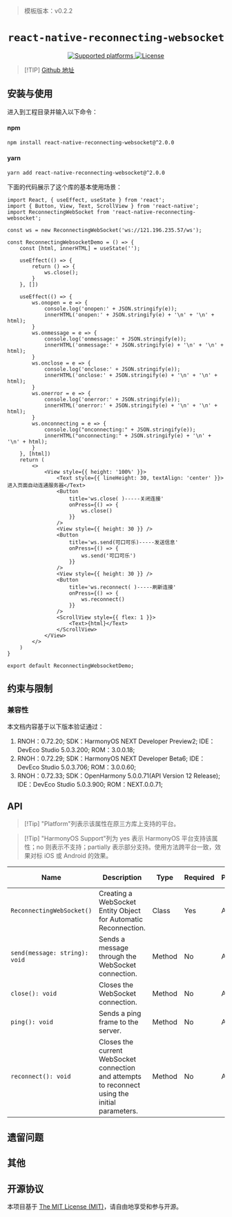 > 模板版本：v0.2.2

<p align="center">
  <h1 align="center"> <code>react-native-reconnecting-websocket</code> </h1>
</p>
<p align="center">
    <a href="https://github.com/React-Sextant/react-native-reconnecting-websocket">
        <img src="https://img.shields.io/badge/platforms-android%20|%20ios%20|%20harmony%20-lightgrey.svg" alt="Supported platforms" />
    </a>
    <a href="https://mitlicense.org/">
        <img src="https://img.shields.io/badge/license-MIT-green.svg" alt="License" />
    </a>
</p>





> [!TIP] [Github 地址](https://github.com/React-Sextant/react-native-reconnecting-websocket)

## 安装与使用

进入到工程目录并输入以下命令：

<!-- tabs:start -->

#### **npm**

```bash
npm install react-native-reconnecting-websocket@^2.0.0
```

#### **yarn**

```bash
yarn add react-native-reconnecting-websocket@^2.0.0
```

<!-- tabs:end -->

下面的代码展示了这个库的基本使用场景：

```tsx
import React, { useEffect, useState } from 'react';
import { Button, View, Text, ScrollView } from 'react-native';
import ReconnectingWebSocket from 'react-native-reconnecting-websocket';

const ws = new ReconnectingWebSocket('ws://121.196.235.57/ws');

const ReconnectingWebsocketDemo = () => {
    const [html, innerHTML] = useState('');

    useEffect(() => {
        return () => {
            ws.close();
        }
    }, [])

    useEffect(() => {
        ws.onopen = e => {
            console.log('onopen:' + JSON.stringify(e));
            innerHTML('onopen:' + JSON.stringify(e) + '\n' + '\n' + html);
        }
        ws.onmessage = e => {
            console.log('onmessage:' + JSON.stringify(e));
            innerHTML('onmessage:' + JSON.stringify(e) + '\n' + '\n' + html);
        }
        ws.onclose = e => {
            console.log('onclose:' + JSON.stringify(e));
            innerHTML('onclose:' + JSON.stringify(e) + '\n' + '\n' + html);
        }
        ws.onerror = e => {
            console.log('onerror:' + JSON.stringify(e));
            innerHTML('onerror:' + JSON.stringify(e) + '\n' + '\n' + html);
        }
        ws.onconnecting = e => {
            console.log("onconnecting:" + JSON.stringify(e));
            innerHTML("onconnecting:" + JSON.stringify(e) + '\n' + '\n' + html);
        }
    }, [html])
    return (
        <>
            <View style={{ height: '100%' }}>
                <Text style={{ lineHeight: 30, textAlign: 'center' }}>进入页面自动连通服务器</Text>
                <Button
                    title='ws.close( )-----关闭连接'
                    onPress={() => {
                        ws.close()
                    }}
                />
                <View style={{ height: 30 }} />
                <Button
                    title='ws.send(可口可乐)-----发送信息'
                    onPress={() => {
                        ws.send('可口可乐')
                    }}
                />
                <View style={{ height: 30 }} />
                <Button
                    title='ws.reconnect( )-----刷新连接'
                    onPress={() => {
                        ws.reconnect()
                    }}
                />
                <ScrollView style={{ flex: 1 }}>
                    <Text>{html}</Text>
                </ScrollView>
            </View>
        </>
    )
}

export default ReconnectingWebsocketDemo;
```

## 约束与限制

### 兼容性

本文档内容基于以下版本验证通过：

1. RNOH：0.72.20; SDK：HarmonyOS NEXT Developer Preview2; IDE：DevEco Studio 5.0.3.200; ROM：3.0.0.18;
2. RNOH：0.72.29; SDK：HarmonyOS NEXT Developer Beta6; IDE：DevEco Studio 5.0.3.706; ROM：3.0.0.60;
2. RNOH：0.72.33; SDK：OpenHarmony 5.0.0.71(API Version 12 Release); IDE：DevEco Studio 5.0.3.900; ROM：NEXT.0.0.71;

## API

> [!Tip] "Platform"列表示该属性在原三方库上支持的平台。

> [!Tip] "HarmonyOS Support"列为 yes 表示 HarmonyOS 平台支持该属性；no 则表示不支持；partially 表示部分支持。使用方法跨平台一致，效果对标 iOS 或 Android 的效果。

| Name                          | Description                                                  | Type   | Required | Platform | HarmonyOS Support |
| ----------------------------- | ------------------------------------------------------------ | ------ | -------- | -------- | ----------------- |
| `ReconnectingWebSocket()`     | Creating a WebSocket Entity Object for Automatic Reconnection. | Class  | Yes      | All      | Yes               |
| `send(message: string): void` | Sends a message through the WebSocket connection.            | Method | No       | All      | Yes               |
| `close(): void`               | Closes the WebSocket connection.                             | Method | No       | All      | Yes               |
| `ping(): void`                | Sends a ping frame to the server.                            | Method | No       | All      | Yes               |
| `reconnect(): void`           | Closes the current WebSocket connection and attempts to reconnect using the initial parameters. | Method | No       | All      | Yes               |

## 遗留问题
## 其他
## 开源协议

本项目基于 [The MIT License (MIT)](https://mitlicense.org/)，请自由地享受和参与开源。